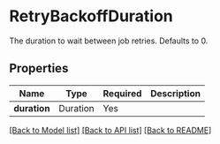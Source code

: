 # RetryBackoffDuration

The duration to wait between job retries. Defaults to 0.


## Properties
| Name | Type | Required | Description |
| ------------ | ------------- | ------------- | ------------- |
**duration** | Duration | Yes |  |


[[Back to Model list]](../../../README.md#models-v2-link) [[Back to API list]](../../../README.md#documentation-for-api-endpoints) [[Back to README]](../../../README.md)
